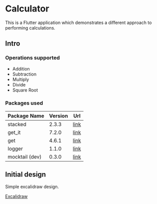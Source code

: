 # Calculator

This is a Flutter application which demonstrates a different approach to performing calculations.

## Intro


### Operations supported

- Addition
- Subtraction
- Multiply
- Divide
- Square Root

### Packages used

| Package Name        | Version           | Url  |
| ------------- |-------------| -----|
| stacked      | 2.3.3 | [link](https://pub.dev/packages/stacked) |
| get_it      | 7.2.0      |   [link](https://pub.dev/packages/get_it) |
| get | 4.6.1      |    [link](https://pub.dev/packages/get) |
| logger | 1.1.0      |    [link](https://pub.dev/packages/logger) |
| mocktail (dev) | 0.3.0     |    [link](https://pub.dev/packages/mocktail) |

## Initial design

Simple excalidraw design.

[Excalidraw](excalidraw.png)